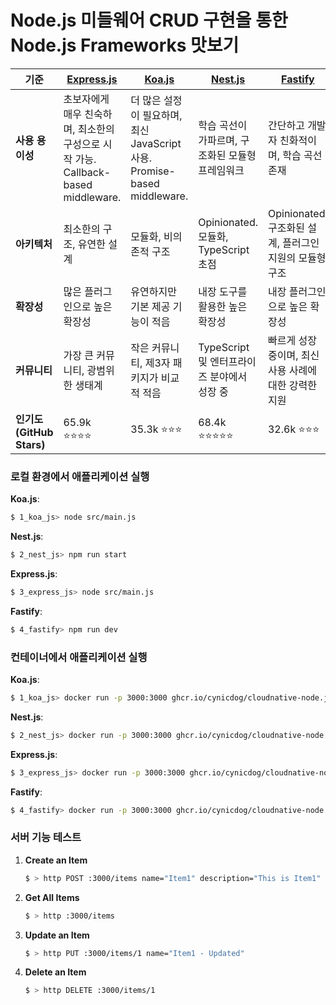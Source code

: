 # Node.js 미들웨어 CRUD 구현을 통한 Node.js Frameworks 맛보기  

| **기준**               | [Express.js](https://github.com/expressjs/express)         | [Koa.js](https://github.com/koajs/koa)                     | [Nest.js](https://github.com/nestjs/nest) | [Fastify](https://github.com/fastify/fastify) |
|------------------------|------------------------------------------------------------|------------------------------------------------------------|------------------------------------------|-----------------------------------------------|
| **사용 용이성**          | 초보자에게 매우 친숙하며, 최소한의 구성으로 시작 가능. Callback-based middleware. | 더 많은 설정이 필요하며, 최신 JavaScript 사용. Promise-based middleware. | 학습 곡선이 가파르며, 구조화된 모듈형 프레임워크              | 간단하고 개발자 친화적이며, 학습 곡선 존재                      |
| **아키텍처**            | 최소한의 구조, 유연한 설계                                            | 모듈화, 비의존적 구조                                               | Opinionated. 모듈화, TypeScript 초점          | Opinionated. 구조화된 설계, 플러그인 지원의 모듈형 구조         |
| **확장성**             | 많은 플러그인으로 높은 확장성                                           | 유연하지만 기본 제공 기능이 적음                                         | 내장 도구를 활용한 높은 확장성                        | 내장 플러그인으로 높은 확장성                              |
| **커뮤니티**           | 가장 큰 커뮤니티, 광범위한 생태계                                        | 작은 커뮤니티, 제3자 패키지가 비교적 적음                                   | TypeScript 및 엔터프라이즈 분야에서 성장 중            | 빠르게 성장 중이며, 최신 사용 사례에 대한 강력한 지원               |
| **인기도 (GitHub Stars)** | 65.9k ⭐⭐⭐⭐                                                 | 35.3k ⭐⭐⭐                                                  | 68.4k ⭐⭐⭐⭐⭐                              | 32.6k ⭐⭐⭐                                     |

### 로컬 환경에서 애플리케이션 실행

**Koa.js**:
```bash
$ 1_koa_js> node src/main.js
```

**Nest.js**:
```bash
$ 2_nest_js> npm run start
```

**Express.js**:
```bash
$ 3_express_js> node src/main.js
```

**Fastify**:
```bash
$ 4_fastify> npm run dev 
```

### 컨테이너에서 애플리케이션 실행

**Koa.js**:
```bash
$ 1_koa_js> docker run -p 3000:3000 ghcr.io/cynicdog/cloudnative-node.js-templates/middleware_koa_js:latest
```

**Nest.js**:
```bash
$ 2_nest_js> docker run -p 3000:3000 ghcr.io/cynicdog/cloudnative-node.js-templates/middleware_nest_js:latest
```

**Express.js**:
```bash
$ 3_express_js> docker run -p 3000:3000 ghcr.io/cynicdog/cloudnative-node.js-templates/middleware_express_js:latest
```

**Fastify**:
```bash
$ 4_fastify> docker run -p 3000:3000 ghcr.io/cynicdog/cloudnative-node.js-templates/middleware_fastify:latest
```

### 서버 기능 테스트

1. **Create an Item**
   ```bash
   $ > http POST :3000/items name="Item1" description="This is Item1"
   ```

2. **Get All Items**
   ```bash
   $ > http :3000/items
   ```

3. **Update an Item**
   ```bash
   $ > http PUT :3000/items/1 name="Item1 - Updated"
   ```

4. **Delete an Item**
   ```bash
   $ > http DELETE :3000/items/1
   ```

